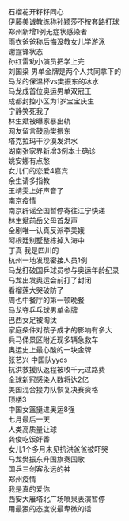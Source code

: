 石榴花开籽籽同心  
伊藤美诚教练称孙颖莎不按套路打球  
郑州新增1例无症状感染者  
雨衣爸爸称后悔没教女儿学游泳  
谢霆锋状态  
孙红雷劝小演员把学上完  
刘国梁 男单金牌是两个人共同拿下的  
马龙的保温杯vs樊振东的冰水  
马龙成首位奥运男单双冠王  
成都封控小区为1岁宝宝庆生  
宁静笑死我了  
林生斌被曝家暴出轨  
网友留言鼓励樊振东  
塔克拉玛干沙漠发洪水  
湖南张家界新增3例本土确诊  
姚安娜有点憨  
女儿们的恋爱4嘉宾  
余生请多指教  
王靖雯上好声音了  
南京疫情  
南京辟谣全国暂停寄往江宁快递  
林生斌前岳父母首发声  
全剧唯一认真反派李美娥  
阿根廷别墅整栋掉入海中  
丁真 我是四川的  
杭州一地发现密接人员1例  
马龙打破国乒球员参与奥运年龄纪录  
马龙出发奥运会前打了封闭  
看榴莲大哭破防了  
周也中餐厅的第一顿晚餐  
马龙夺乒乓球男单金牌  
巴西女足被淘汰  
家庭条件对孩子成才的影响有多大  
兵马俑景区附近现多辆急救车  
奥运史上最心酸的一块金牌  
张艺兴 中国队yyds  
抗洪救援队返程被收千元过路费  
全球新冠感染人数将达2亿  
美国混合接力队恢复决赛资格  
顶楼3  
中国女篮挺进奥运8强  
七月最后一天  
人类高质量让球  
龚俊吃饭好香  
女儿1个多月未见抗洪爸爸被吓哭  
马龙樊振东升国旗奏国歌  
国乒三剑客永远的神  
郑州疫情  
我是真的爱你  
西安大雁塔北广场喷泉表演暂停  
用最狠的态度说最卑微的话  
